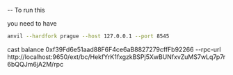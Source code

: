 -- To run this 

you need to have 

```bash
anvil --hardfork prague --host 127.0.0.1 --port 8545
```
cast balance 0xf39Fd6e51aad88F6F4ce6aB8827279cffFb92266 --rpc-url http://localhost:9650/ext/bc/HekfYrK1fxgzkBSPj5XwBUNfxvZuMS7wLq7p7r6bQQJm6jA2M/rpc


